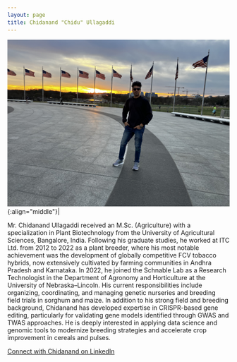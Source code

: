 ```yaml
---
layout: page
title: Chidanand "Chidu" Ullagaddi
---
```


![Chidanand "Chidu" Ullagaddi](/images/People_Images/Chidanand.JPG){:align="middle"}|

Mr. Chidanand Ullagaddi received an M.Sc. (Agriculture) with a specialization in Plant Biotechnology from the University of Agricultural Sciences, Bangalore, India. Following his graduate studies, he worked at ITC Ltd. from 2012 to 2022 as a plant breeder, where his most notable achievement was the development of globally competitive FCV tobacco hybrids, now extensively cultivated by farming communities in Andhra Pradesh and Karnataka. In 2022, he joined the Schnable Lab as a Research Technologist in the Department of Agronomy and Horticulture at the University of Nebraska–Lincoln. His current responsibilities include organizing, coordinating, and managing genetic nurseries and breeding field trials in sorghum and maize. In addition to his strong field and breeding background, Chidanand has developed expertise in CRISPR-based gene editing, particularly for validating gene models identified through GWAS and TWAS approaches. He is deeply interested in applying data science and genomic tools to modernize breeding strategies and accelerate crop improvement in cereals and pulses.

[Connect with Chidanand on LinkedIn](https://www.linkedin.com/in/chidanand-ullagaddi-31647226/)
